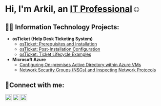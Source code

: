 <h1>Hi, I'm Arkil, an <a href="https://linkedin.com/in/arkil-straker-cozier-74513930">IT Professional</a>☺</h1>

<h2>👨‍💻 Information Technology Projects:</h2>

- <b>osTicket (Help Desk Ticketing System)</b>
  - [osTicket: Prerequisites and Installation](https://github.com/arkilstraker/osticket-prereqs)
  - [osTicket: Post-Installation Configuration](https://github.com/arkilstraker/post-install-config)
  - [osTicket: Ticket Lifecycle Examples](https://github.com/arkilstraker/ticket-lifecycle)
- <b>Microsoft Azure</b>
  - [Configuring On-premises Active Directory within Azure VMs](https://github.com/joshmadakorcc/configure-ad)
  - [Network Security Groups (NSGs) and Inspecting Network Protocols](https://github.com/joshmadakorcc/azure-network-protocols)

<h2>🤳Connect with me:</h2>

[<img align="left" alt="Arkil | Twitter" width="22px" src="https://cdn.jsdelivr.net/npm/simple-icons@v3/icons/twitter.svg" />][twitter]
[<img align="left" alt="Arkil | LinkedIn" width="22px" src="https://cdn.jsdelivr.net/npm/simple-icons@v3/icons/linkedin.svg" />][linkedin]
[<img align="left" alt="Arkil | Instagram" width="22px" src="https://cdn.jsdelivr.net/npm/simple-icons@v3/icons/instagram.svg" />][instagram]

[twitter]: https://twitter.com/Arkil
[instagram]: https://www.instagram.com/Arkil
[linkedin]: https://linkedin.com/in/arkil-straker-cozier-74513930

